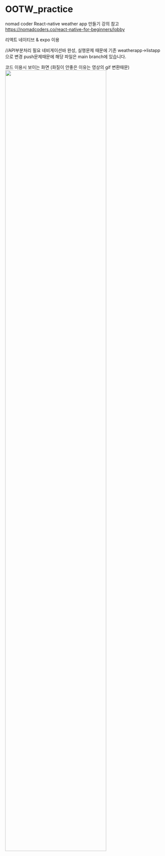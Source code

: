 # OOTW_practice
nomad coder React-native weather app 만들기 강의 참고
https://nomadcoders.co/react-native-for-beginners/lobby

리액트 네이티브 & expo 이용

//API부분처리 필요
네비게이션바 완성, 실행문제 때문에 기존 weatherapp->listapp으로 변경
push문제때문에 해당 파일은 main branch에 있습니다. 

코드 이용시 보이는 화면 (화질이 안좋은 이유는 영상의 gif 변환때문)  
<img width="80%" src="https://github.com/havhap/OOTW_practice/assets/104005566/5ee516a3-bcfe-4632-a529-eb57582e4722"/>

